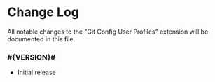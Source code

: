 # Change Log

All notable changes to the "Git Config User Profiles" extension will be documented in this file.

### #{VERSION}#
- Initial release